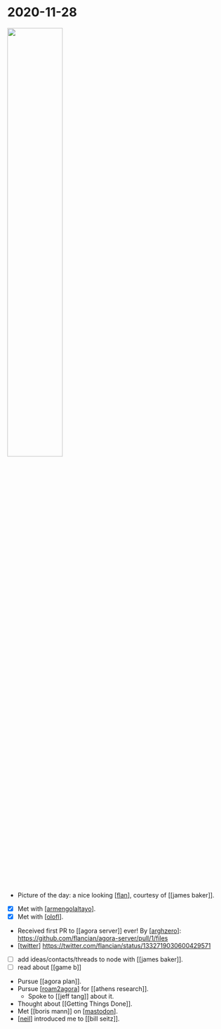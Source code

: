 # 2020-11-28

 <img src="http://rezepte.lemenu.ch/images/promo_images/spree/tx_netvlmerdb_recipes/000/009/064/promo/LM201912_50_A.jpg?1574079776&imgrefurl=https://rezepte.lemenu.ch/recipes/LM201912_50_A/flambierte-espresso-caramel-flans?locale%3Dfr&tbnid=uyQdvGbOEtHThM&vet=1&docid=XY9Dqr-teTXZvM&w=740&h=440&hl=en-US&source=sh/x/im" width=50%>

- Picture of the day: a nice looking [[flan]], courtesy of [[james baker]]. 
- [x] Met with [[armengolaltayo]].
- [x] Met with [[olofl]].
- Received first PR to [[agora server]] ever! By [[arghzero]]: https://github.com/flancian/agora-server/pull/1/files
- [[twitter]] https://twitter.com/flancian/status/1332719030600429571
- [ ] add ideas/contacts/threads to node with [[james baker]].
- [ ] read about [[game b]]
- Pursue [[agora plan]].
- Pursue [[roam2agora]] for [[athens research]].
  - Spoke to [[jeff tang]] about it.
- Thought about [[Getting Things Done]].
- Met [[boris mann]] on [[mastodon]].
- [[neil]] introduced me to [[bill seitz]].

[//begin]: # "Autogenerated link references for markdown compatibility"
[flan]: ../flan "Flan"
[james-baker]: ../james-baker "James Baker"
[armengolaltayo]: ../armengolaltayo "Armengolaltayo"
[olofl]: ../olofl "Olofl"
[agora-server]: ../agora-server "Agora Server"
[arghzero]: ../arghzero "Arghzero"
[twitter]: ../twitter "Twitter"
[game-b]: ../game-b "Game B"
[agora-plan]: ../agora-plan "Agora Plan"
[roam2agora]: ../roam2agora "Roam2agora"
[athens-research]: ../athens-research "Athens Research"
[jeff-tang]: ../jeff-tang "Jeff Tang"
[getting-things-done]: ../getting-things-done "Getting Things Done"
[boris-mann]: ../boris-mann "Boris Mann"
[mastodon]: ../mastodon "Mastodon"
[neil]: ../neil "Neil"
[//end]: # "Autogenerated link references"